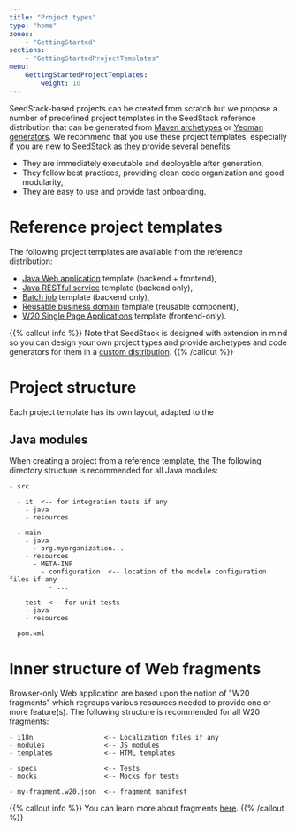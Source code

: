 ```yaml
---
title: "Project types"
type: "home"
zones:
    - "GettingStarted"
sections:
    - "GettingStartedProjectTemplates"
menu:
    GettingStartedProjectTemplates:
        weight: 10
---
```


SeedStack-based projects can be created from scratch but we propose a number of predefined project templates in the SeedStack
reference distribution that can be generated from [Maven archetypes](https://maven.apache.org/guides/introduction/introduction-to-archetypes.html)
or [Yeoman generators](http://yeoman.io/). We recommend that you use these project templates, especially if you are
new to SeedStack as they provide several benefits:

* They are immediately executable and deployable after generation,
* They follow best practices, providing clean code organization and good modularity,
* They are easy to use and provide fast onboarding.

# Reference project templates

The following project templates are available from the reference distribution:

* [Java Web application](webapp) template (backend + frontend),
* [Java RESTful service](rest) template (backend only),
* [Batch job](batch) template (backend only),
* [Reusable business domain](domain) template (reusable component),
* [W20 Single Page Applications](w20) template (frontend-only).

{{% callout info %}}
Note that SeedStack is designed with extension in mind so you can design your own project types and provide archetypes
and code generators for them in a [custom distribution](../distribution/create-your-own).
{{% /callout %}}

# Project structure

Each project template has its own layout, adapted to the

## Java modules

When creating a project from a reference template, the
The following directory structure is recommended for all Java modules:

```plain
- src

  - it  <-- for integration tests if any
    - java
    - resources
    
  - main
    - java
      - org.myorganization... 
    - resources
      - META-INF
        - configuration  <-- location of the module configuration files if any
          - ...
          
  - test  <-- for unit tests
    - java
    - resources
    
- pom.xml
```

# Inner structure of Web fragments

Browser-only Web application are based upon the notion of "W20 fragments" which regroups various resources needed to provide
one or more feature(s). The following structure is recommended for all W20 fragments:

```plain
- i18n                  <-- Localization files if any
- modules               <-- JS modules
- templates             <-- HTML templates
                        
- specs                 <-- Tests
- mocks                 <-- Mocks for tests

- my-fragment.w20.json  <-- fragment manifest 
```

{{% callout info %}}
You can learn more about fragments [here](/docs/w20/concepts/fragment). 
{{% /callout %}}